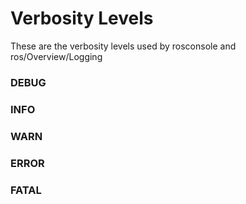 # Verbosity Levels
These are the verbosity levels used by rosconsole and ros/Overview/Logging

### DEBUG

### INFO

### WARN

### ERROR

### FATAL
